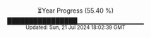 <p align="center">
⏳Year Progress (55.40 %)<br>
████████████████▁▁▁▁▁▁▁▁▁▁▁▁▁▁ <br>
<sub>Updated: Sun, 21 Jul 2024 18:02:39 GMT</sub>
</p>

